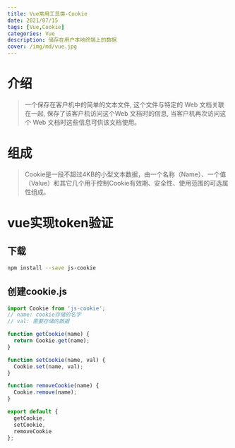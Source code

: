 ```yaml
---
title: Vue常用工具类-Cookie
date: 2021/07/15
tags: [Vue,Cookie]
categories: Vue
description: 储存在用户本地终端上的数据
cover: /img/md/vue.jpg
---
```


# 介绍
>一个保存在客户机中的简单的文本文件, 这个文件与特定的 Web 文档关联在一起, 保存了该客户机访问这个Web 文档时的信息, 当客户机再次访问这个 Web 文档时这些信息可供该文档使用。

# 组成
>Cookie是一段不超过4KB的小型文本数据，由一个名称（Name）、一个值（Value）和其它几个用于控制Cookie有效期、安全性、使用范围的可选属性组成。

# vue实现token验证

## 下载
```bash
npm install --save js-cookie
```

## 创建cookie.js
```javascript
import Cookie from 'js-cookie';
// name: cookie存储的名字
// val: 需要存储的数据

function getCookie(name) {
  return Cookie.get(name);
}

function setCookie(name, val) {
  Cookie.set(name, val);
}

function removeCookie(name) {
  Cookie.remove(name);
}

export default {
  getCookie,
  setCookie,
  removeCookie
};
```
